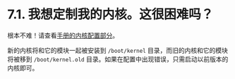 # 7.1. 我想定制我的内核。这很困难吗？

根本不难！请查看[手册的内核配置部分](https://docs.freebsd.org/en/books/handbook/#kernelconfig)。

新的内核将和它的模块一起被安装到 `/boot/kernel` 目录，而旧的内核和它的模块将被移到 `/boot/kernel.old` 目录。如果在配置中出现错误，只需启动以前版本的内核即可。

